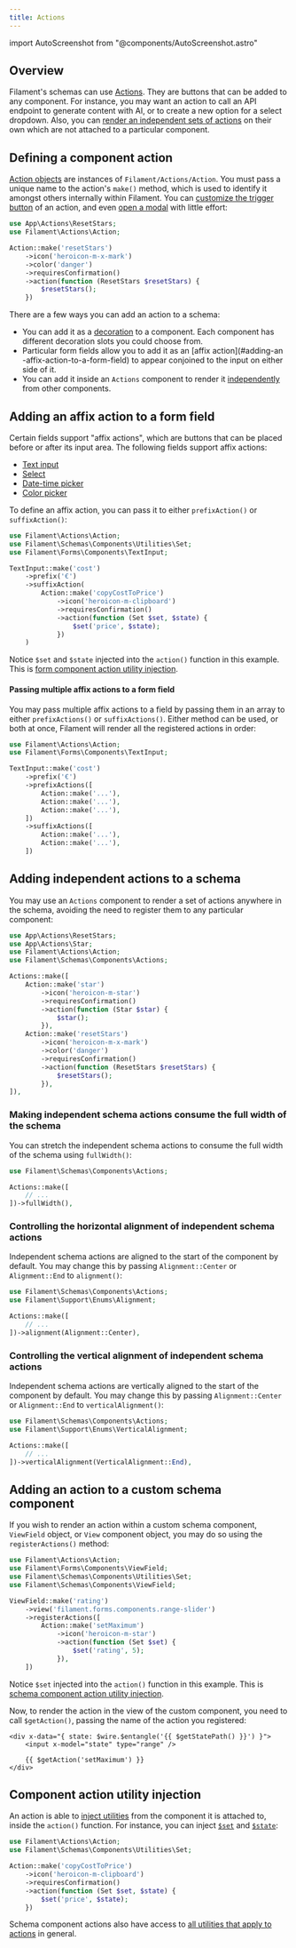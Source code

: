 ```yaml
---
title: Actions
---
```

import AutoScreenshot from "@components/AutoScreenshot.astro"

## Overview

Filament's schemas can use [Actions](../actions). They are buttons that can be added to any component. For instance, you may want an action to call an API endpoint to generate content with AI, or to create a new option for a select dropdown. Also, you can [render an independent sets of actions](#adding-independent-actions-to-a-schema) on their own which are not attached to a particular component.

## Defining a component action

[Action objects](../actions) are instances of `Filament/Actions/Action`. You must pass a unique name to the action's `make()` method, which is used to identify it amongst others internally within Filament. You can [customize the trigger button](../actions/trigger-button) of an action, and even [open a modal](../actions/modals) with little effort:

```php
use App\Actions\ResetStars;
use Filament\Actions\Action;

Action::make('resetStars')
    ->icon('heroicon-m-x-mark')
    ->color('danger')
    ->requiresConfirmation()
    ->action(function (ResetStars $resetStars) {
        $resetStars();
    })
```

There are a few ways you can add an action to a schema:

- You can add it as a [decoration](decorations#action-decorations) to a component. Each component has different decoration slots you could choose from.
- Particular form fields allow you to add it as an [affix action](#adding-an -affix-action-to-a-form-field) to appear conjoined to the input on either side of it.
- You can add it inside an `Actions` component to render it [independently](#adding-independent-actions-to-a-schema) from other components.

## Adding an affix action to a form field

Certain fields support "affix actions", which are buttons that can be placed before or after its input area. The following fields support affix actions:

- [Text input](../forms/fields/text-input)
- [Select](../forms/fields/select)
- [Date-time picker](../forms/fields/date-time-picker)
- [Color picker](../forms/fields/color-picker)

To define an affix action, you can pass it to either `prefixAction()` or `suffixAction()`:

```php
use Filament\Actions\Action;
use Filament\Schemas\Components\Utilities\Set;
use Filament\Forms\Components\TextInput;

TextInput::make('cost')
    ->prefix('€')
    ->suffixAction(
        Action::make('copyCostToPrice')
            ->icon('heroicon-m-clipboard')
            ->requiresConfirmation()
            ->action(function (Set $set, $state) {
                $set('price', $state);
            })
    )
```

<AutoScreenshot name="forms/fields/actions/suffix" alt="Text input with suffix action" version="4.x" />

Notice `$set` and `$state` injected into the `action()` function in this example. This is [form component action utility injection](#component-action-utility-injection).

#### Passing multiple affix actions to a form field

You may pass multiple affix actions to a field by passing them in an array to either `prefixActions()` or `suffixActions()`. Either method can be used, or both at once, Filament will render all the registered actions in order:

```php
use Filament\Actions\Action;
use Filament\Forms\Components\TextInput;

TextInput::make('cost')
    ->prefix('€')
    ->prefixActions([
        Action::make('...'),
        Action::make('...'),
        Action::make('...'),
    ])
    ->suffixActions([
        Action::make('...'),
        Action::make('...'),
    ])
```

## Adding independent actions to a schema

You may use an `Actions` component to render a set of actions anywhere in the schema, avoiding the need to register them to any particular component:

```php
use App\Actions\ResetStars;
use App\Actions\Star;
use Filament\Actions\Action;
use Filament\Schemas\Components\Actions;

Actions::make([
    Action::make('star')
        ->icon('heroicon-m-star')
        ->requiresConfirmation()
        ->action(function (Star $star) {
            $star();
        }),
    Action::make('resetStars')
        ->icon('heroicon-m-x-mark')
        ->color('danger')
        ->requiresConfirmation()
        ->action(function (ResetStars $resetStars) {
            $resetStars();
        }),
]),
```

<AutoScreenshot name="schemas/layout/actions/independent/simple" alt="Independent actions" version="4.x" />

### Making independent schema actions consume the full width of the schema

You can stretch the independent schema actions to consume the full width of the schema using `fullWidth()`:

```php
use Filament\Schemas\Components\Actions;

Actions::make([
    // ...
])->fullWidth(),
```

<AutoScreenshot name="schemas/layout/actions/independent/full-width" alt="Independent actions consuming the full width" version="4.x" />

### Controlling the horizontal alignment of independent schema actions

Independent schema actions are aligned to the start of the component by default. You may change this by passing `Alignment::Center` or `Alignment::End` to `alignment()`:

```php
use Filament\Schemas\Components\Actions;
use Filament\Support\Enums\Alignment;

Actions::make([
    // ...
])->alignment(Alignment::Center),
```

<AutoScreenshot name="schemas/layout/actions/independent/horizontally-aligned-center" alt="Independent actions horizontally aligned to the center" version="4.x" />

### Controlling the vertical alignment of independent schema actions

Independent schema actions are vertically aligned to the start of the component by default. You may change this by passing `Alignment::Center` or `Alignment::End` to `verticalAlignment()`:

```php
use Filament\Schemas\Components\Actions;
use Filament\Support\Enums\VerticalAlignment;

Actions::make([
    // ...
])->verticalAlignment(VerticalAlignment::End),
```

<AutoScreenshot name="schemas/layout/actions/independent/vertically-aligned-end" alt="Independent actions vertically aligned to the end" version="4.x" />

## Adding an action to a custom schema component

If you wish to render an action within a custom schema component, `ViewField` object, or `View` component object, you may do so using the `registerActions()` method:

```php
use Filament\Actions\Action;
use Filament\Forms\Components\ViewField;
use Filament\Schemas\Components\Utilities\Set;
use Filament\Schemas\Components\ViewField;

ViewField::make('rating')
    ->view('filament.forms.components.range-slider')
    ->registerActions([
        Action::make('setMaximum')
            ->icon('heroicon-m-star')
            ->action(function (Set $set) {
                $set('rating', 5);
            }),
    ])
```

Notice `$set` injected into the `action()` function in this example. This is [schema component action utility injection](#component-action-utility-injection).

Now, to render the action in the view of the custom component, you need to call `$getAction()`, passing the name of the action you registered:

```blade
<div x-data="{ state: $wire.$entangle('{{ $getStatePath() }}') }">
    <input x-model="state" type="range" />
    
    {{ $getAction('setMaximum') }}
</div>
```

## Component action utility injection

An action is able to [inject utilities](../forms/advanced#form-component-utility-injection) from the component it is attached to, inside the `action()` function. For instance, you can inject [`$set`](advanced#injecting-a-function-to-set-the-state-of-another-field) and [`$state`](advanced#injecting-the-current-state-of-a-field):

```php
use Filament\Actions\Action;
use Filament\Schemas\Components\Utilities\Set;

Action::make('copyCostToPrice')
    ->icon('heroicon-m-clipboard')
    ->requiresConfirmation()
    ->action(function (Set $set, $state) {
        $set('price', $state);
    })
```

Schema component actions also have access to [all utilities that apply to actions](../actions/advanced#action-utility-injection) in general.

